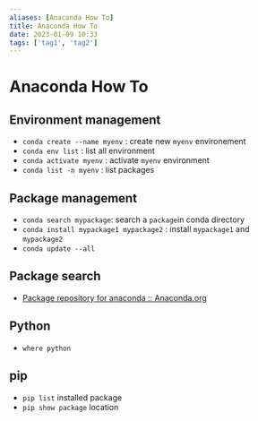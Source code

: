 ```yaml
---
aliases: [Anaconda How To]
title: Anaconda How To
date: 2023-01-09 10:33
tags: ['tag1', 'tag2']
---
```


# Anaconda How To

## Environment management

- `conda create --name myenv` : create new `myenv` environement
- `conda env list` : list all environment
- `conda activate myenv` : activate `myenv` environment
- `conda list -n myenv` : list packages

## Package management

- `conda search mypackage`: search a `package`in conda directory
- `conda install mypackage1 mypackage2` : install `mypackage1` and `mypackage2`
- `conda update --all`

## Package search

- [Package repository for anaconda :: Anaconda.org](https://anaconda.org/anaconda/repo)

## Python

- `where python`

## pip

- `pip list` installed package
- `pip show package` location
